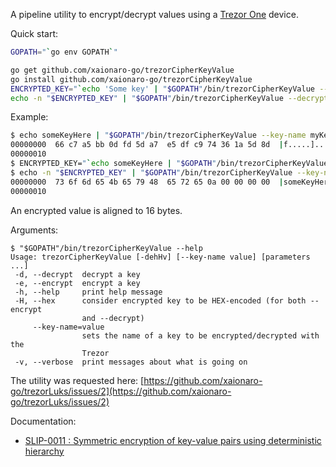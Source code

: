 A pipeline utility to encrypt/decrypt values using a [Trezor One](https://github.com/trezor/trezor-mcu) device.

Quick start:
```sh
GOPATH="`go env GOPATH`"

go get github.com/xaionaro-go/trezorCipherKeyValue
go install github.com/xaionaro-go/trezorCipherKeyValue
ENCRYPTED_KEY="`echo 'Some key' | "$GOPATH"/bin/trezorCipherKeyValue --encrypt`"
echo -n "$ENCRYPTED_KEY" | "$GOPATH"/bin/trezorCipherKeyValue --decrypt
```

Example:
```sh
$ echo someKeyHere | "$GOPATH"/bin/trezorCipherKeyValue --key-name myKey --encrypt | hexdump -C
00000000  66 c7 a5 bb 0d fd 5d a7  e5 df c9 74 36 1a 5d 8d  |f.....]....t6.].|
00000010
$ ENCRYPTED_KEY="`echo someKeyHere | "$GOPATH"/bin/trezorCipherKeyValue --key-name myKey --encrypt`"
$ echo -n "$ENCRYPTED_KEY" | "$GOPATH"/bin/trezorCipherKeyValue --key-name myKey --decrypt | hexdump -C
00000000  73 6f 6d 65 4b 65 79 48  65 72 65 0a 00 00 00 00  |someKeyHere.....|
00000010
```

An encrypted value is aligned to 16 bytes.

Arguments:
```
$ "$GOPATH"/bin/trezorCipherKeyValue --help
Usage: trezorCipherKeyValue [-dehHv] [--key-name value] [parameters ...]
 -d, --decrypt  decrypt a key
 -e, --encrypt  encrypt a key
 -h, --help     print help message
 -H, --hex      consider encrypted key to be HEX-encoded (for both --encrypt
                and --decrypt)
     --key-name=value
                sets the name of a key to be encrypted/decrypted with the
                Trezor
 -v, --verbose  print messages about what is going on
```

The utility was requested here: [https://github.com/xaionaro-go/trezorLuks/issues/2](https://github.com/xaionaro-go/trezorLuks/issues/2)

Documentation:
* [SLIP-0011 : Symmetric encryption of key-value pairs using deterministic hierarchy](https://github.com/satoshilabs/slips/blob/master/slip-0011.md)

